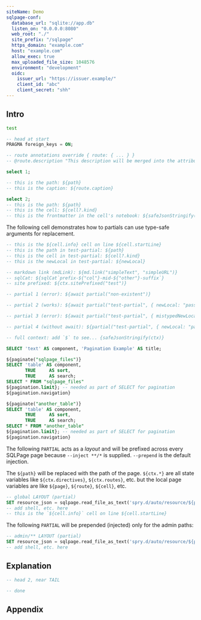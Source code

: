 ```yaml
---
siteName: Demo
sqlpage-conf:
  database_url: "sqlite://app.db"
  listen_on: "0.0.0.0:8080"
  web_root: "./"
  site_prefix: "/sqlpage"
  https_domain: "example.com"
  host: "example.com"
  allow_exec: true
  max_uploaded_file_size: 1048576
  environment: "development"
  oidc:
    issuer_url: "https://issuer.example/"
    client_id: "abc"
    client_secret: "shh"
---
```


## Intro

```bash init
test
```

```sql HEAD
-- head at start
PRAGMA foreign_keys = ON;
```

```sql admin/index.sql { route: { caption: "test" } }
-- route annotations override { route: { ... } }
-- @route.description "This description will be merged into the attributes at the cell level, allowing templating to create route content"

select 1;

-- this is the path: ${path}
-- this is the caption: ${route.caption}
```

```sql users/list.sql
select 2;
-- this is the path: ${path}
-- this is the cell: ${cell?.kind}
-- this is the frontmatter in the cell's notebook: ${safeJsonStringify(cell.frontmatter)}
```

The following cell demonstrates how to partials can use type-safe arguments for
replacement.

```sql PARTIAL test-partial { newLocal: { type: "string", required: true } }
-- this is the ${cell.info} cell on line ${cell.startLine}
-- this is the path in test-partial: ${path}
-- this is the cell in test-partial: ${cell?.kind}
-- this is the newLocal in test-partial: ${newLocal}
```

```sql debug.sql
-- markdown link (mdLink): ${md.link("simpleText", "simpleURL")}
-- sqlCat: ${sqlCat`prefix-${"col"}-mid-${"other"}-suffix`}
-- site prefixed: ${ctx.sitePrefixed("test")}

-- partial 1 (error): ${await partial("non-existent")}

-- partial 2 (works): ${await partial("test-partial", { newLocal: "passed from debug.sql"})}

-- partial 3 (error): ${await partial("test-partial", { mistypedNewLocal: "passed from debug.sql"})}

-- partial 4 (without await): ${partial("test-partial", { newLocal: "passed from debug.sql without await"})}

-- full context: add `$` to see... {safeJsonStringify(ctx)}
```

```sql pagination.sql { route: { caption: "Unpivoted" } }
SELECT 'text' AS component, 'Pagination Example' AS title;

${paginate("sqlpage_files")}
SELECT 'table' AS component,
       TRUE     AS sort,
       TRUE     AS search;              
SELECT * FROM "sqlpage_files"
${pagination.limit}; -- needed as part of SELECT for pagination
${pagination.navigation}

${paginate("another_table")}
SELECT 'table' AS component,
       TRUE     AS sort,
       TRUE     AS search;              
SELECT * FROM "another_table"
${pagination.limit}; -- needed as part of SELECT for pagination
${pagination.navigation}
```

The following `PARTIAL` acts as a _layout_ and will be prefixed across every
SQLPage page because `--inject **/*` is supplied. `--prepend` is the default
injection.

The `${path}` will be replaced with the path of the page. `${ctx.*}` are all
state variables like `${ctx.directives}`, `${ctx.routes}`, etc. but the local
page variables are like `${page}`, `${route}`, `${cell}`, etc.

```sql PARTIAL global-layout --inject **/*
-- global LAYOUT (partial)
SET resource_json = sqlpage.read_file_as_text('spry.d/auto/resource/${path}.auto.json');
-- add shell, etc. here
-- this is the `${cell.info}` cell on line ${cell.startLine}
```

The following `PARTIAL` will be prepended (injected) only for the admin paths:

```sql PARTIAL admin-layout --inject admin/**
-- admin/** LAYOUT (partial)
SET resource_json = sqlpage.read_file_as_text('spry.d/auto/resource/${path}.auto.json');
-- add shell, etc. here
```

## Explanation

```sql HEAD
-- head 2, near TAIL
```

```sql TAIL
-- done
```

## Appendix

